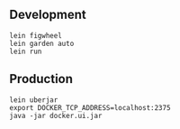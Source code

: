 ## Development
```
lein figwheel
lein garden auto
lein run
```

## Production
```
lein uberjar
export DOCKER_TCP_ADDRESS=localhost:2375
java -jar docker.ui.jar
```
